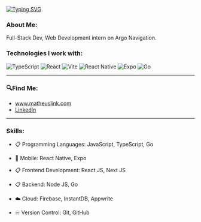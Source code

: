 [![Typing SVG](https://readme-typing-svg.demolab.com?font=Fira+Code&weight=500&pause=1000&color=33D210&width=435&lines=Hello%2C+I+am+Matheus+Link)](https://git.io/typing-svg)

### About Me:

Full-Stack Dev, Web Development intern on Argo Navigation.

### Technologies I work with:
![TypeScript](https://img.shields.io/badge/typescript-%23007ACC.svg?style=for-the-badge&logo=typescript&logoColor=white)
![React](https://img.shields.io/badge/react-%2320232a.svg?style=for-the-badge&logo=react&logoColor=%2361DAFB)
![Vite](https://img.shields.io/badge/vite-%23646CFF.svg?style=for-the-badge&logo=vite&logoColor=white)
![React Native](https://img.shields.io/badge/react_native-%2320232a.svg?style=for-the-badge&logo=react&logoColor=%2361DAFB)
![Expo](https://img.shields.io/badge/expo-1C1E24?style=for-the-badge&logo=expo&logoColor=#D04A37)
![Go](https://img.shields.io/badge/go-%2300ADD8.svg?style=for-the-badge&logo=go&logoColor=white)


-------------------------------------------------------------------------------------------------------------------------------------------------------------------------------------------

### 🔍Find Me:

- <a href="https://matheuslink.com" target="_blank">www.matheuslink.com</a>
- <a href="https://www.linkedin.com/in/matheus-link-21b3a4265/?locale=en_US" target="_blank">LinkedIn</a>

-------------------------------------------------------------------------------------------------------------------------------------------------------------------------------------------

### Skills:
- 📋 Programming Languages:
JavaScript, TypeScript, Go

- 📱 Mobile:
React Native, Expo

- 📋 Frontend Development:
React JS, Next JS

- 📋 Backend:
Node JS, Go

- ☁️ Cloud:
Firebase, InstantDB, Appwrite

- ♾️ Version Control:
Git, GitHub
